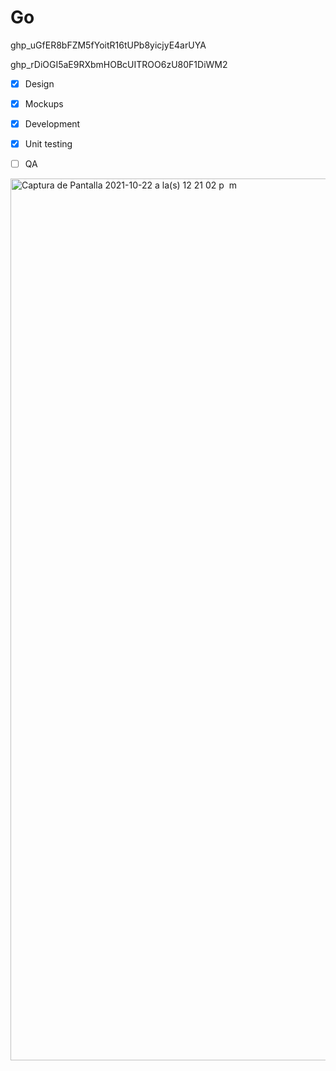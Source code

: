 # Go

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

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


- [x] Design
- [x] Mockups
- [x] Development
- [x] Unit testing
- [ ] QA


<img width="1411" alt="Captura de Pantalla 2021-10-22 a la(s) 12 21 02 p  m" src="https://user-images.githubusercontent.com/87779136/138498416-7f4e5041-dfd2-4c75-8c6c-84f0b139ad10.png">
